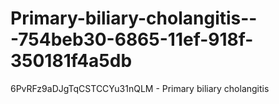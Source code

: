 # Primary-biliary-cholangitis---754beb30-6865-11ef-918f-350181f4a5db
6PvRFz9aDJgTqCSTCCYu31nQLM - Primary biliary cholangitis
